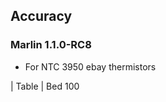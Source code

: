 ## Accuracy

### Marlin 1.1.0-RC8
* For NTC 3950 ebay thermistors

| Table | Bed 100

<!--stackedit_data:
eyJoaXN0b3J5IjpbMTUwNDgxOTc1M119
-->